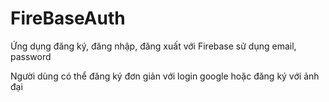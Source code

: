 # FireBaseAuth
Ứng dụng đăng ký, đăng nhập, đăng xuất với Firebase sử dụng email, password

Người dùng có thể đăng ký đơn giản với login google hoặc đăng ký với ảnh đại 
